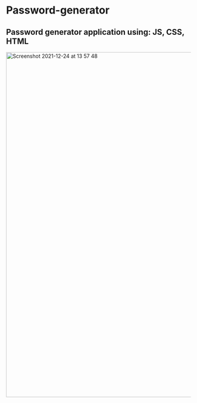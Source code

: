 # Password-generator

## Password generator application using: JS, CSS, HTML 

<img width="937" alt="Screenshot 2021-12-24 at 13 57 48" src="https://user-images.githubusercontent.com/68688135/147366870-df4193f8-fb16-46f3-bd13-409a8e838860.png">


